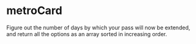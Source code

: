 # metroCard
Figure out the number of days by which your pass will now be extended, and return all the options as an array sorted in increasing order.

